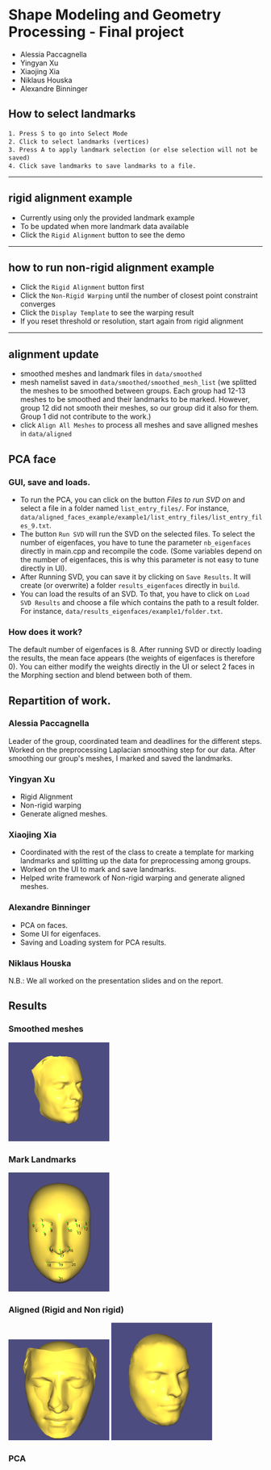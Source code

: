 # Shape Modeling and Geometry Processing - Final project <br>
- Alessia Paccagnella
- Yingyan Xu
- Xiaojing Xia
- Niklaus Houska
- Alexandre Binninger

## How to select landmarks

```
1. Press S to go into Select Mode
2. Click to select landmarks (vertices)
3. Press A to apply landmark selection (or else selection will not be saved)
4. Click save landmarks to save landmarks to a file.

```

---

## rigid alignment example

- Currently using only the provided landmark example
- To be updated when more landmark data available
- Click the `Rigid Alignment` button to see the demo

---

## how to run non-rigid alignment example

- Click the `Rigid Alignment` button first
- Click the `Non-Rigid Warping` until the number of closest point constraint converges
- Click the `Display Template` to see the warping result
- If you reset threshold or resolution, start again from rigid alignment

---

## alignment update

- smoothed meshes and landmark files in `data/smoothed`
- mesh namelist saved in `data/smoothed/smoothed_mesh_list` (we splitted the meshes to be smoothed between groups. Each group had 12-13 meshes to be smoothed and their landmarks to be marked. However, group 12 did not smooth their meshes, so our group did it also for them. Group 1 did not contribute to the work.)
- click `Align All Meshes` to process all meshes and save alligned meshes in `data/aligned`

## PCA face

### GUI, save and loads.

- To run the PCA, you can click on the button *Files to run SVD on* and select a file in a folder named `list_entry_files/`. For instance, `data/aligned_faces_example/example1/list_entry_files/list_entry_files_9.txt`.
- The button `Run SVD` will run the SVD on the selected files. To select the number of eigenfaces, you have to tune the parameter `nb_eigenfaces` directly in main.cpp and recompile the code. (Some variables depend on the number of eigenfaces, this is why this parameter is not easy to tune directly in UI).
- After Running SVD, you can save it by clicking on `Save Results`. It will create (or overwrite) a folder `results_eigenfaces` directly in `build`.
- You can load the results of an SVD. To that, you have to click on `Load SVD Results` and choose a file which contains the path to a result folder. For instance, `data/results_eigenfaces/example1/folder.txt`. 

### How does it work?

The default number of eigenfaces is 8. After running SVD or directly loading the results, the mean face appears (the weights of eigenfaces is therefore 0). You can either modify the weights directly in the UI or select 2 faces in the Morphing section and blend between both of them. 


## Repartition of work.

### Alessia Paccagnella
Leader of the group, coordinated team and deadlines for the different steps. Worked on the preprocessing Laplacian smoothing step for our data. After smoothing our group's meshes, I marked and saved the landmarks. 

### Yingyan Xu

- Rigid Alignment
- Non-rigid warping
- Generate aligned meshes.

### Xiaojing Xia

- Coordinated with the rest of the class to create a template for marking landmarks and splitting up the data for preprocessing among groups. 
- Worked on the UI to mark and save landmarks.
- Helped write framework of Non-rigid warping and generate aligned meshes.

### Alexandre Binninger

- PCA on faces.
- Some UI for eigenfaces.
- Saving and Loading system for PCA results.

### Niklaus Houska


N.B.: We all worked on the presentation slides and on the report.


## Results

### Smoothed meshes

<img src="https://github.com/alessiapacca/igl-project/blob/master/igl-final-project/results/smoothed.png" width="200"/>

### Mark Landmarks

<img src="https://github.com/alessiapacca/igl-project/blob/master/igl-final-project/results/mark_landmarks.png" width="200"/> 

### Aligned (Rigid and Non rigid)

<img src="https://github.com/alessiapacca/igl-project/blob/master/igl-final-project/results/rigid.png" width="200"/> <img src="https://github.com/alessiapacca/igl-project/blob/master/igl-final-project/results/aligned.png" width="200"/> 

### PCA

